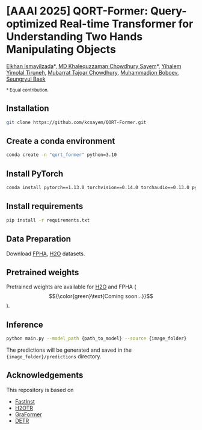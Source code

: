 # [AAAI 2025] QORT-Former: Query-optimized Real-time Transformer for Understanding Two Hands Manipulating Objects
[Elkhan Ismayilzada](https://elkhanzada.github.io/)\*, [MD Khalequzzaman Chowdhury Sayem](https://kcsayem.github.io/)\*,  [Yihalem Yimolal Tiruneh](http://linkedin.com/in/yihalem-yimolal-tiruneh-852aab198), [Mubarrat Tajoar Chowdhury](https://sites.google.com/view/mubarrat-chowdhury), [Muhammadjon Boboev](https://sites.google.com/view/boboevm/home), [Seungryul Baek](https://sites.google.com/site/bsrvision00/)

<sub>\* Equal contribution.</sub>
## Installation
```bash
git clone https://github.com/kcsayem/QORT-Former.git
```
## Create a conda environment
```bash
conda create -n "qort_former" python=3.10
```
## Install PyTorch
```bash
conda install pytorch==1.13.0 torchvision==0.14.0 torchaudio==0.13.0 pytorch-cuda=11.6 -c pytorch -c nvidia
```
## Install requirements
```bash
pip install -r requirements.txt
```
## Data Preparation
Download [FPHA](https://guiggh.github.io/publications/first-person-hands/), [H2O](https://taeinkwon.com/projects/h2o/) datasets.
## Pretrained weights
Pretrained weights are available for [H2O](https://drive.google.com/file/d/1lMZdr7X4Ze1jjY-Tt8rbtbL0uO8IhwG3) and FPHA ($${\color{green}\text{Coming soon...}}$$).
## Inference
```bash
python main.py --model_path {path_to_model} --source {image_folder}
```
The predictions will be generated and saved in the ```{image_folder}/predictions``` directory.
## Acknowledgements
This repository is based on
* [FastInst](https://github.com/junjiehe96/FastInst)
* [H2OTR](https://github.com/chohoseong/H2OTR)
* [GraFormer](https://github.com/Graformer/GraFormer/)
* [DETR](https://github.com/facebookresearch/detr)
